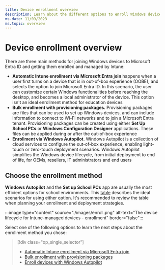 ```yaml
---
title: Device enrollment overview
description: Learn about the different options to enroll Windows devices in Microsoft Intune
ms.date: 11/09/2023
ms.topic: overview
---
```


# Device enrollment overview

There are three main methods for joining Windows devices to Microsoft Entra ID and getting them enrolled and managed by Intune:

- **Automatic Intune enrollment via Microsoft Entra join** happens when a user first turns on a device that is in out-of-box experience (OOBE), and selects the option to join Microsoft Entra ID. In this scenario, the user can customize certain Windows functionalities before reaching the desktop, and becomes a local administrator of the device. This option isn't an ideal enrollment method for education devices
- **Bulk enrollment with provisioning packages.** Provisioning packages are files that can be used to set up Windows devices, and can include information to connect to Wi-Fi networks and to join a Microsoft Entra tenant. Provisioning packages can be created using either **Set Up School PCs** or **Windows Configuration Designer** applications. These files can be applied during or after the out-of-box experience
- **Enrollment via Windows Autopilot.** Windows Autopilot is a collection of cloud services to configure the out-of-box experience, enabling light-touch or zero-touch deployment scenarios. Windows Autopilot simplifies the Windows device lifecycle, from initial deployment to end of life, for OEMs, resellers, IT administrators and end users

## Choose the enrollment method

**Windows Autopilot** and the **Set up School PCs** app are usually the most efficient options for school environments.
This [table][INT-1] describes the ideal scenarios for using either option. It's recommended to review the table when planning your enrollment and deployment strategies.

:::image type="content" source="./images/enroll.png" alt-text="The device lifecycle for Intune-managed devices - enrollment" border="false":::

Select one of the following options to learn the next steps about the enrollment method you chose:
> [!div class="op_single_selector"]
> - [Automatic Intune enrollment via Microsoft Entra join](enroll-aadj.md)
> - [Bulk enrollment with provisioning packages](enroll-package.md)
> - [Enroll devices with Windows Autopilot](enroll-autopilot.md)

<!-- Reference links in article -->

[INT-1]: /intune-education/add-devices-windows#when-to-use-set-up-school-pcs-vs-windows-autopilot
